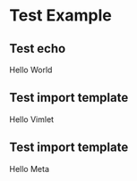# Test Example

## Test echo
Hello World
## Test import template
Hello Vimlet

## Test import template
Hello Meta
